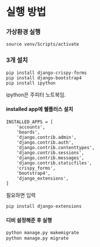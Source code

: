 # 실행 방법



### 가상환경 실행

```
source venv/Scripts/activate
```



### 3개 설치

```
pip install django-crispy-forms
pip install django-bootstrap4
pip install ipython
```

ipython은 주피터 노트북임.



#### installed app에 쉘플러스 설치

```
INSTALLED_APPS = [
    'accounts',
    'boards',
    'django.contrib.admin',
    'django.contrib.auth',
    'django.contrib.contenttypes',
    'django.contrib.sessions',
    'django.contrib.messages',
    'django.contrib.staticfiles',
    'crispy_forms',
    'bootstrap4',
    'django_extensions',
]
```



필요하면 입력

```
pip install django-extensions
```





#### 디비 설정해준 후 실행

```python
python manage.py makemigrate
python manage.py migrate
```



